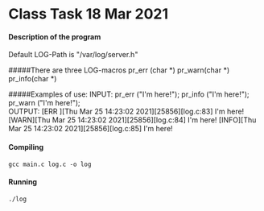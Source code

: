 # Class Task 18 Mar 2021
#### Description of the program
Default LOG-Path is "/var/log/server.h"<br>


#####There are three LOG-macros
	pr_err (char *)
	pr_warn(char *)
	pr_info(char *)

#####Examples of use:
	INPUT:
	pr_err  ("I'm here!");
	pr_info ("I'm here!");
	pr_warn ("I'm here!");<br>
	OUTPUT:
	[ERR ][Thu Mar 25 14:23:02 2021][25856][log.c:83] I'm here!
	[WARN][Thu Mar 25 14:23:02 2021][25856][log.c:84] I'm here!
	[INFO][Thu Mar 25 14:23:02 2021][25856][log.c:85] I'm here!


#### Compiling
	gcc main.c log.c -o log
	
#### Running
	./log
